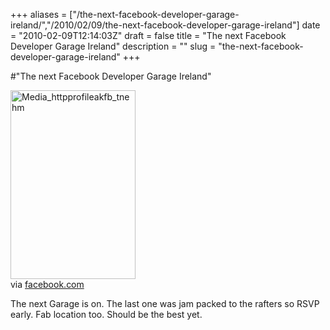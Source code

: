 +++
aliases = ["/the-next-facebook-developer-garage-ireland/","/2010/02/09/the-next-facebook-developer-garage-ireland"]
date = "2010-02-09T12:14:03Z"
draft = false
title = "The next Facebook Developer Garage Ireland"
description = ""
slug = "the-next-facebook-developer-garage-ireland"
+++

#"The next Facebook Developer Garage Ireland"


 <div class="posterous_bookmarklet_entry">
 <div class='p_embed p_image_embed'>
<img alt="Media_httpprofileakfb_tnehm" height="302" src="http://getfile0.posterous.com/getfile/files.posterous.com/conoroneill/FitiCBGpGzpnirByyCqGxrnkHjtewEJjfvoAojcsGsjkcoIrAyniJgjFdFkz/media_httpprofileakfb_tnehm.jpg.scaled500.jpg" width="200" />
</div>


<div class="posterous_quote_citation">via <a href="http://www.facebook.com/event.php?eid=310379491688">facebook.com</a></div>
 <p>The next Garage is on. The last one was jam packed to the rafters so RSVP early. Fab location too. Should be the best yet.</p></div>
 